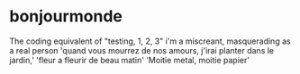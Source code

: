 # bonjourmonde
The coding equivalent of "testing, 1, 2, 3"
i'm a miscreant, masquerading as a real person
'quand vous mourrez de nos amours, j'irai planter dans le jardin,'
'fleur a fleurir de beau matin'
'Moitie metal, moitie papier'

